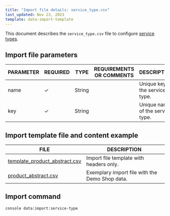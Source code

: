 ```yaml
---
title: "Import file details: service_type.csv"
last_updated: Nov 23, 2023
template: data-import-template
---
```


This document describes the `service_type.csv` file to configure [service types](/docs/pbc/all/service-point-management/202311.0/unified-commerce/service-points-feature-overview.html).

## Import file parameters

| PARAMETER | REQUIRED | TYPE | REQUIREMENTS OR COMMENTS | DESCRIPTION |
| --- | --- | --- | --- | --- |
| name   | ✓ | String    |   | Unique key of the service type.   |
| key    | ✓ | String    |   | Unique name of the service type.  |


## Import template file and content example

| FILE | DESCRIPTION |
| --- | --- |
| [template_product_abstract.csv](https://spryker.s3.eu-central-1.amazonaws.com/docs/Developer+Guide/Back-End/Data+Manipulation/Data+Ingestion/Data+Import/Data+Import+Categories/Catalog+Setup/Products/202109.0/Template_product_abstract.csv) | Import file template with headers only. |
| [product_abstract.csv](https://spryker.s3.eu-central-1.amazonaws.com/docs/Developer+Guide/Back-End/Data+Manipulation/Data+Ingestion/Data+Import/Data+Import+Categories/Catalog+Setup/Products/202109.0/product_abstract.csv) | Exemplary import file with the Demo Shop data. |

## Import command

```bash
console data:import:service-type
```
